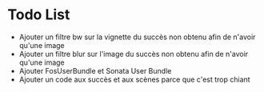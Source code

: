 Todo List
=========

* Ajouter un filtre bw sur la vignette du succès non obtenu afin de n'avoir qu'une image
* Ajouter un filtre blur sur l'image du succès non obtenu afin de n'avoir qu'une image
* Ajouter FosUserBundle et Sonata User Bundle
* Ajouter un code aux succès et aux scènes parce que c'est trop chiant

